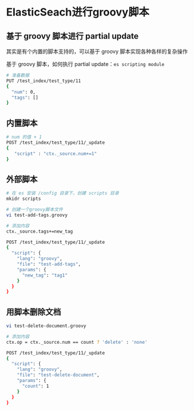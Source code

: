 # ElasticSeach进行groovy脚本

## 基于 groovy 脚本进行 partial update

其实是有个内置的脚本支持的，可以基于 groovy 脚本实现各种各样的复杂操作

基于 groovy 脚本，如何执行 partial update：`es scripting module`

```bash
# 准备数据
PUT /test_index/test_type/11
{
  "num": 0,
  "tags": []
}
```

## 内置脚本

```bash
# num 的值 + 1
POST /test_index/test_type/11/_update
{
   "script" : "ctx._source.num+=1"
}
```

## 外部脚本

```bash
# 在 es 安装 /config 目录下，创建 scripts 目录
mkidr scripts

# 创建一个groovy脚本文件
vi test-add-tags.groovy

# 添加内容
ctx._source.tags+=new_tag
```

```bash
POST /test_index/test_type/11/_update
{
  "script": {
    "lang": "groovy",
    "file": "test-add-tags",
    "params": {
      "new_tag": "tag1"
    }
  }
}
```

## 用脚本删除文档

```bash
vi test-delete-document.groovy

# 添加内容
ctx.op = ctx._source.num == count ? 'delete' : 'none'
```

```bash
POST /test_index/test_type/11/_update
{
  "script": {
    "lang": "groovy",
    "file": "test-delete-document",
    "params": {
      "count": 1
    }
  }
}
```




















